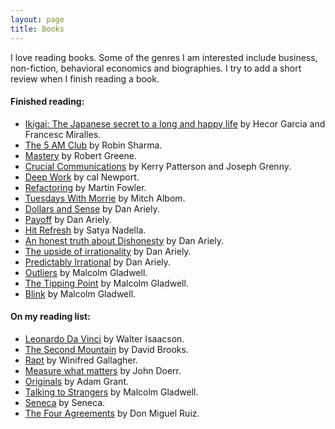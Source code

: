 ```yaml
---
layout: page
title: Books
---
```


I love reading books. Some of the genres I am interested include business, non-fiction, behavioral economics and biographies. I try to add a short review when I finish reading a book. 

#### Finished reading:
- [Ikigai: The Japanese secret to a long and happy life](https://amzn.to/2GffcbV) by Hecor Garcia and Francesc Miralles.
- [The 5 AM Club](https://amzn.to/2HSjOVD) by Robin Sharma.
- [Mastery](https://amzn.to/33w5x9H) by Robert Greene.
- [Crucial Communications](https://amzn.to/33s8o39) by Kerry Patterson and Joseph Grenny.
- [Deep Work](https://amzn.to/3d1rb8H) by cal Newport.
- [Refactoring](https://amzn.to/3nih1oP) by Martin Fowler.
- [Tuesdays With Morrie](https://amzn.to/2GFBZgw) by Mitch Albom.
- [Dollars and Sense](https://amzn.to/34mgpGm) by Dan Ariely.
- [Payoff](https://amzn.to/3cYbbEt) by Dan Ariely.
- [Hit Refresh](https://amzn.to/3lglIOr) by Satya Nadella.
- [An honest truth about Dishonesty]() by Dan Ariely.
- [The upside of irrationality](https://amzn.to/2HWMTzp) by Dan Ariely.
- [Predictably Irrational](https://amzn.to/3cXopBh) by Dan Ariely.
- [Outliers](https://amzn.to/2SmP7tT) by Malcolm Gladwell.
- [The Tipping Point](https://amzn.to/3lfcHVw) by Malcolm Gladwell.
- [Blink](https://amzn.to/2SsfHSo) by Malcolm Gladwell.

#### On my reading list:
- [Leonardo Da Vinci](https://amzn.to/3jpVQyW) by Walter Isaacson.
- [The Second Mountain](https://amzn.to/2HWSaH9) by David Brooks.
- [Rapt](https://amzn.to/2Gxx3uq) by Winifred Gallagher.
- [Measure what matters](https://amzn.to/36sl0cJ) by John Doerr.
- [Originals](https://amzn.to/3juqk2J) by Adam Grant.
- [Talking to Strangers](https://amzn.to/36vy9l3) by Malcolm Gladwell.
- [Seneca](https://amzn.to/3cZgqUE) by Seneca.
- [The Four Agreements](https://amzn.to/30vAYPx) by Don Miguel Ruiz.